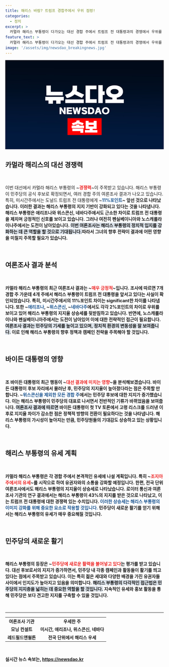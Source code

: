 ```yaml
---
title: 해리스 바람? 트럼프 경합주에서 우위 점령!
categories:
  - 정치
excerpt: >
  카멀라 해리스 부통령이 다가오는 대선 경합 주에서 트럼프 전 대통령과의 경쟁에서 우위를 점하고 있는 것으로 나타났습니다. 여론조사에서 4개 주에서 더 높은 지지를 받으며, 민주당에 새로운 바람을 일으키고 있습니다.
feature_text: >
  카멀라 해리스 부통령이 다가오는 대선 경합 주에서 트럼프 전 대통령과의 경쟁에서 우위를 점하고 있는 것으로 나타났습니다. 여론조사에서 4개 주에서 더 높은 지지를 받으며, 민주당에 새로운 바람을 일으키고 있습니다.
image: '/assets/img/newsdao_breakingnews.jpg'
---
```


<p><img src="/assets/img/newsdao_breakingnews.jpg" alt="pcversion 속보" /></p>

<h2 data-ke-size="size26">카멀라 해리스의 대선 경쟁력</h2>

<p data-ke-size="size16">&nbsp;</p>

<p>이번 대선에서 카멀라 해리스 부통령의 ~<b><span style="color: #ee2323;">경쟁력</span></b>~이 주목받고 있습니다. 해리스 부통령이 민주당의 공식 후보로 확정되면서, 여러 경합 주의 여론조사 결과가 나오고 있습니다. 특히, 미시간주에서는 도널드 트럼프 전 대통령에게 ~<b><span style="color: #1a5490;">11%포인트</span><b>~ 앞선 것으로 나타났습니다. 이러한 결과는 해리스 부통령의 지지 기반이 강화되고 있다는 것을 나타냅니다. 해리스 부통령은 애리조나와 위스콘신, 네바다주에서도 근소한 차이로 트럼프 전 대통령을 제치며 긍정적인 신호를 보이고 있습니다. 그러나 여전히 펜실베이니아와 노스캐롤라이나주에서는 도전이 남아있습니다. <b><span style="background-color: #21538527;">이번 여론조사는 해리스 부통령의 정치적 입지를 강화하는 데 큰 역할을 할 것으로 기대됩니다.</span></b>따라서 그녀의 향후 전략이 결과에 어떤 영향을 미칠지 주목할 필요가 있습니다.</p>

<p data-ke-size="size16">&nbsp;</p>

<h2 data-ke-size="size26">여론조사 결과 분석</h2>

<p data-ke-size="size16">&nbsp;</p>

<p>카멀라 해리스 부통령의 최근 여론조사 결과는 ~<b><span style="color: #ee2323;">매우 긍정적</span></b>~입니다. 조사에 따르면 7개 경합 주 가운데 4개 주에서 해리스 부통령이 트럼프 전 대통령을 앞서고 있다는 사실이 확인되었습니다. 특히, 미시간주에서의 11%포인트 차이는 significant한 차이를 나타냅니다. 또한 ~<b><span style="color: #1a5490;">애리조나</span><b>, ~<b><span style="color: #1a5490;">위스콘신</span><b>, ~<b><span style="color: #1a5490;">네바다주</span><b>에서도 각각 2%포인트의 차이로 우위를 보이고 있어 해리스 부통령의 지지율 상승세를 뒷받침하고 있습니다. 반면에, 노스캐롤라이나와 펜실베이니아주에서는 도전이 남아있어 이에 대한 전략적인 접근이 필요합니다. <b><span style="background-color: #21538527;">여론조사 결과는 민주당의 기세를 높이고 있으며, 정치적 환경의 변동성을 잘 보여줍니다.</span></b> 이로 인해 해리스 부통령의 향후 정책과 캠페인 전략을 주목해야 할 것입니다.</p>

<p data-ke-size="size16">&nbsp;</p>

<h2 data-ke-size="size26">바이든 대통령의 영향</h2>

<p data-ke-size="size16">&nbsp;</p>

<p>조 바이든 대통령의 최근 행동이 ~<b><span style="color: #ee2323;">대선 결과에 미치는 영향</span></b>~을 분석해보겠습니다. 바이든 대통령이 후보 자리에서 물러난 후, 민주당의 지지율이 높아졌다라는 점은 주목할 만합니다. ~<b><span style="color: #1a5490;">위스콘신을 제외한 모든 경합 주</span><b>에서는 민주당 후보에 대한 지지가 증가했습니다. 이는 해리스 부통령이 민주당의 대표로 나서면서 전반적인 기류가 바뀌었음을 보여줍니다. <b><span style="background-color: #21538527;">여론조사 결과에 따르면</span></b> 바이든 대통령이 첫 TV 토론에서 고령 리스크를 드러낸 이후로 지지율 차이가 감소한 점은 정책적 방향의 전환이 필요하다는 것을 나타냅니다. 해리스 부통령의 가시성이 높아지는 만큼, 민주당원들의 기대감도 상승하고 있는 상황입니다.</p>

<p data-ke-size="size16">&nbsp;</p>

<h2 data-ke-size="size26">해리스 부통령의 유세 계획</h2>

<p data-ke-size="size16">&nbsp;</p>

<p>카멀라 해리스 부통령은 각 경합 주에서 본격적인 유세에 나설 계획입니다. 특히 ~<b><span style="color: #ee2323;">조지아주에서의 유세</span></b>~를 시작으로 하여 유권자와의 소통을 강화할 예정입니다. 한편, 전국 단위 여론조사에서도 해리스 부통령의 지지율이 상승세로 나타났습니다. 로이터 통신과 여론조사 기관의 연구 결과에서는 해리스 부통령이 43%의 지지를 받은 것으로 나타났고, 이는 트럼프 전 대통령에 대한 경쟁력 있는 수치입니다. <b><span style="color: #1a5490;">이러한 상승세는 해리스 부통령의 이미지 강화를 위해 중요한 요소로 작용할 것입니다.</span><b> 민주당이 새로운 활기를 얻기 위해서는 해리스 부통령의 유세가 매우 중요해질 것입니다.</p>

<p data-ke-size="size16">&nbsp;</p>

<h2 data-ke-size="size26">민주당의 새로운 활기</h2>

<p data-ke-size="size16">&nbsp;</p>

<p>해리스 부통령의 등장은 ~<b><span style="color: #ee2323;">민주당에 새로운 활력을 불어넣고 있다</span></b>는 평가를 받고 있습니다. 대선 후보로서의 지지가 증가하면서, 민주당 내 각종 캠페인과 활동들이 활기를 띄고 있다는 점에서 주목받고 있습니다. 이는 특히 젊은 세대와 다양한 배경을 가진 유권자들 사이에서 인지도가 높아지고 있음을 의미합니다. <b><span style="background-color: #21538527;">해리스 부통령의 다각적인 접근법은 민주당의 지지층을 넓히는 데 중요한 역할을 할 것입니다.</span></b> 지속적인 유세와 홍보 활동을 통해 민주당은 보다 견고한 지지를 구축할 수 있을 것입니다.</p>

<p data-ke-size="size16">&nbsp;</p>

<hr>

<table style="width: 100%; border-collapse: collapse;">
    <tr>
        <td style="text-align: center; height: 17px;"><b>여론조사 기관</b></td>
        <td style="text-align: center; height: 17px;"><b>우세한 주</b></td>
    </tr>
    <tr>
        <td style="text-align: center; height: 17px;"><b>모닝 컨설트</b></td>
        <td style="text-align: center; height: 17px;"><b>미시간, 애리조나, 위스콘신, 네바다</b></td>
    </tr>
    <tr>
        <td style="text-align: center; height: 17px;"><b>레드필드앤윌튼</b></td>
        <td style="text-align: center; height: 17px;"><b>전국 단위에서 해리스 우세</b></td>
    </tr>
</table>

<p data-ke-size="size16">&nbsp;</p>
실시간 뉴스 속보는, <a href="https://newsdao.kr" rel="dofollow">https://newsdao.kr</a>


